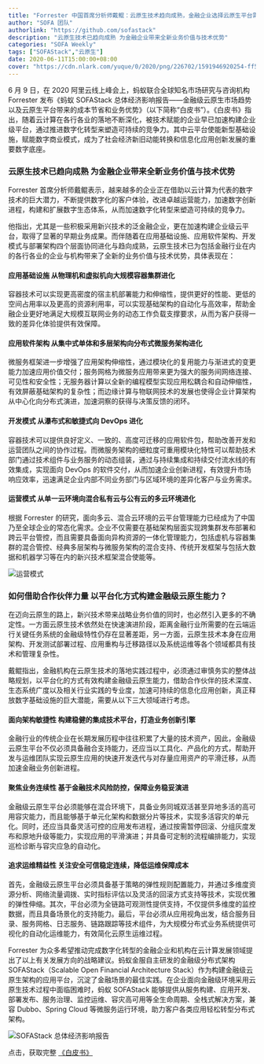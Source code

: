 ```yaml
---
title: "Forrester 中国首席分析师戴鲲：云原生技术趋向成熟，金融企业选择云原生平台需满足三大要求"
author: "SOFA 团队"
authorlink: "https://github.com/sofastack"
description: "云原生技术已趋向成熟 为金融企业带来全新业务价值与技术优势"
categories: "SOFA Weekly"
tags: ["SOFAStack","云原生"]
date: 2020-06-11T15:00:00+08:00
cover: "https://cdn.nlark.com/yuque/0/2020/png/226702/1591946920254-ff50886c-487b-4cf9-8c49-bb5f84493b55.png"
---
```


6 月 9 日，在 2020 阿里云线上峰会上，蚂蚁联合全球知名市场研究与咨询机构 Forrester 发布《蚂蚁 SOFAStack 总体经济影响报告——金融级云原生市场趋势以及云原生平台带来的成本节省和业务优势》（以下简称“白皮书”）。《白皮书》指出，随着云计算在各行各业的落地不断深化，被技术赋能的企业早已加速构建企业级平台，通过推进数字化转型来塑造可持续的竞争力。其中云平台使能新型基础设施，赋能数字商业模式，成为了社会经济新旧动能转换和信息化应用创新发展的重要数字底座。

### 云原生技术已趋向成熟 为金融企业带来全新业务价值与技术优势

Forrester 首席分析师戴鲲表示，越来越多的企业正在借助以云计算为代表的数字技术的巨大潜力，不断提供数字化的客户体验，改进卓越运营能力，加速数字创新进程，构建和扩展数字生态体系，从而加速数字化转型来塑造可持续的竞争力。

他指出，尤其是一些积极采用新兴技术的泛金融企业，更在加速构建企业级云平台，取得了显著的早期业务成果。而伴随着在应用基础设施、应用软件架构、开发模式与部署架构四个层面协同进化与趋向成熟，云原生技术已为包括金融行业在内的各行各业的企业与机构带来了全新的业务价值与技术优势，具体表现在：

#### 应用基础设施 从物理机和虚拟机向大规模容器集群进化

容器技术可以实现更高密度的宿主机部署能力和伸缩性，提供更好的性能、更低的空间占用率以及更高的资源利用率，可以实现基础架构的自动化与高效率，帮助金融企业更好地满足大规模互联网业务的动态工作负载支撑要求，从而为客户获得一致的差异化体验提供有效保障。

#### 应用软件架构 从集中式单体和多层架构向分布式微服务架构进化

微服务框架进一步增强了应用架构伸缩性，通过模块化的复用能力与渐进式的变更能力加速应用价值交付；服务网格为微服务应用带来更为强大的服务间网络连接、可见性和安全性；无服务器计算以全新的编程模型实现应用松耦合和自动伸缩性，有效屏蔽基础架构的复杂性；而边缘计算与物联网技术的发展也使得企业计算架构从中心化向分布式演进，加速洞察的获得与决策反馈的闭环。

#### 开发模式 从瀑布式和敏捷式向 DevOps 进化

容器技术可以提供良好定义、一致的、高度可迁移的应用软件包，帮助改善开发和运营团队之间的协作过程。而微服务架构的细粒度可重用模块化特性可以帮助技术部门通过技术组件与业务服务的动态组装，通过与持续集成和持续交付流水线的有效集成，实现面向 DevOps 的软件交付，从而加速企业创新进程，有效提升市场响应效率，迅速满足企业内部不同业务部门与区域环境的差异化客户与业务需求。

#### 运营模式 从单一云环境向混合私有云与公有云的多云环境进化

根据 Forrester 的研究，面向多云、混合云环境的云平台管理能力已经成为了中国乃至全球企业的常态化需求。企业不仅需要在基础架构层面实现跨集群发布部署和跨云平台管控，而且需要具备面向异构资源的一体化管理能力，包括虚机与容器集群的混合管控、经典多层架构与微服务架构的混合支持、传统开发框架与包括大数据和机器学习等在内的新兴技术框架混合使能等。

![运营模式](https://cdn.nlark.com/yuque/0/2020/png/226702/1591944642987-003f3e37-3e26-42b9-b726-ff83fcd182ea.png)

### 如何借助合作伙伴力量 以平台化方式构建金融级云原生能力？

在迈向云原生的路上，新兴技术带来战略业务价值的同时，也必然引入更多的不确定性。一方面云原生技术依然处在快速演进阶段，距离金融行业所需要的在云端运行关键任务系统的金融级特性仍存在显著差距，另一方面，云原生技术本身在应用架构、开发测试部署过程、应用重构与迁移路径以及系统运维等各个领域都具有技术和管理复杂性。

戴鲲指出，金融机构在云原生技术的落地实践过程中，必须通过审慎务实的整体战略规划，以平台化的方式有效构建金融级云原生能力，借助合作伙伴的技术深度、生态系统广度以及相关行业实践的专业度，加速可持续的信息化应用创新，真正释放数字基础设施的巨大潜能，需要从以下三大领域进行考虑。

#### 面向架构敏捷性 构建稳健的集成技术平台，打造业务创新引擎

金融行业的传统企业在长期发展历程中往往积累了大量的技术资产，因此，金融级云原生平台不仅必须具备融合支持能力，还应当以工具化、产品化的方式，帮助开发与运维团队实现云原生应用的快速开发迭代与对存量应用资产的平滑迁移，从而加速金融业务创新进程。

#### 聚焦业务连续性 基于金融技术风险防控，保障业务稳妥演进

金融级云原生平台必须能够在混合环境下，具备业务同城双活甚至异地多活的高可用容灾能力，而且能够基于单元化架构和数据分片等技术，实现多活容灾的单元化。同时，还应当具备灵活可控的应用发布进程，通过按需暂停回滚、分组灰度发布和原地升级等能力，实现应用的平滑演进；并具备可定制的流程编排能力，实现巡检诊断与容灾应急的自动化。

#### 追求运维精益性 关注安全可信稳定连续，降低运维保障成本

首先，金融级云原生平台必须具备基于策略的弹性规则配置能力，并通过多维度资源分析、网络流量调拨、实时指标评估以及灵活的回滚方式支持等技术，实现优雅的弹性伸缩。其次，平台必须为全链路可观测性提供支持，不仅提供多维度的监控数据，而且具备场景化的支持能力。最后，平台必须从应用视角出发，结合服务目录、服务网格、日志服务、链路跟踪等技术组件，为大规模分布式业务系统提供可视化的自动化运维能力，有效简化云原生运维过程。

Forrester 为众多希望推动完成数字化转型的金融企业和机构在云计算发展领域提出了以上有关发展方向的战略建议。蚂蚁金服自主研发的金融级分布式架构 SOFAStack（Scalable Open Financial Architecture Stack）作为构建金融级云原生架构的应用平台，沉淀了金融场景的最佳实践。在企业面向金融级环境采用云原生技术过程中面临困难时，蚂蚁 SOFAStack 能够提供从服务构建、应用开发、部署发布、服务治理、监控运维、容灾高可用等全生命周期、全栈式解决方案，兼容 Dubbo、Spring Cloud 等微服务运行环境，助力客户各类应用轻松转型分布式架构。

![SOFAStack 总体经济影响报告](https://cdn.nlark.com/yuque/0/2020/png/226702/1591944299039-1172229b-30ed-4dde-b226-9c3eb604c705.png)

点击，获取完整 [《白皮书》](http://sv.mikecrm.com/bTP7cft)
